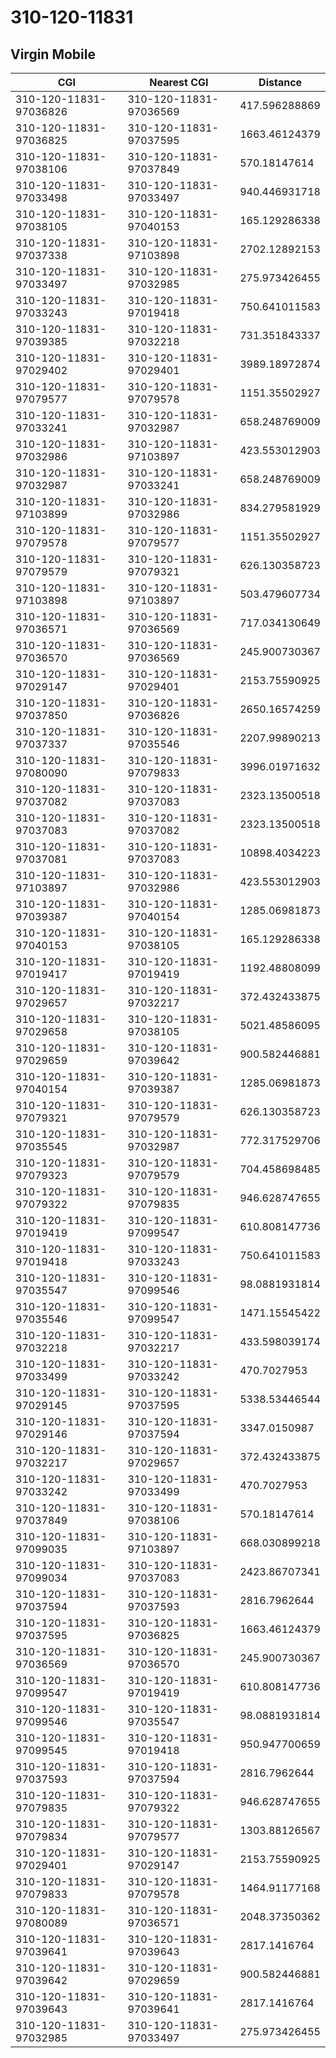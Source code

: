 # 310-120-11831
## Virgin Mobile


| CGI | Nearest CGI | Distance |
|-----|-------------|----------|
| 310-120-11831-97036826 | 310-120-11831-97036569 | 417.596288869 |
| 310-120-11831-97036825 | 310-120-11831-97037595 | 1663.46124379 |
| 310-120-11831-97038106 | 310-120-11831-97037849 | 570.18147614 |
| 310-120-11831-97033498 | 310-120-11831-97033497 | 940.446931718 |
| 310-120-11831-97038105 | 310-120-11831-97040153 | 165.129286338 |
| 310-120-11831-97037338 | 310-120-11831-97103898 | 2702.12892153 |
| 310-120-11831-97033497 | 310-120-11831-97032985 | 275.973426455 |
| 310-120-11831-97033243 | 310-120-11831-97019418 | 750.641011583 |
| 310-120-11831-97039385 | 310-120-11831-97032218 | 731.351843337 |
| 310-120-11831-97029402 | 310-120-11831-97029401 | 3989.18972874 |
| 310-120-11831-97079577 | 310-120-11831-97079578 | 1151.35502927 |
| 310-120-11831-97033241 | 310-120-11831-97032987 | 658.248769009 |
| 310-120-11831-97032986 | 310-120-11831-97103897 | 423.553012903 |
| 310-120-11831-97032987 | 310-120-11831-97033241 | 658.248769009 |
| 310-120-11831-97103899 | 310-120-11831-97032986 | 834.279581929 |
| 310-120-11831-97079578 | 310-120-11831-97079577 | 1151.35502927 |
| 310-120-11831-97079579 | 310-120-11831-97079321 | 626.130358723 |
| 310-120-11831-97103898 | 310-120-11831-97103897 | 503.479607734 |
| 310-120-11831-97036571 | 310-120-11831-97036569 | 717.034130649 |
| 310-120-11831-97036570 | 310-120-11831-97036569 | 245.900730367 |
| 310-120-11831-97029147 | 310-120-11831-97029401 | 2153.75590925 |
| 310-120-11831-97037850 | 310-120-11831-97036826 | 2650.16574259 |
| 310-120-11831-97037337 | 310-120-11831-97035546 | 2207.99890213 |
| 310-120-11831-97080090 | 310-120-11831-97079833 | 3996.01971632 |
| 310-120-11831-97037082 | 310-120-11831-97037083 | 2323.13500518 |
| 310-120-11831-97037083 | 310-120-11831-97037082 | 2323.13500518 |
| 310-120-11831-97037081 | 310-120-11831-97037083 | 10898.4034223 |
| 310-120-11831-97103897 | 310-120-11831-97032986 | 423.553012903 |
| 310-120-11831-97039387 | 310-120-11831-97040154 | 1285.06981873 |
| 310-120-11831-97040153 | 310-120-11831-97038105 | 165.129286338 |
| 310-120-11831-97019417 | 310-120-11831-97019419 | 1192.48808099 |
| 310-120-11831-97029657 | 310-120-11831-97032217 | 372.432433875 |
| 310-120-11831-97029658 | 310-120-11831-97038105 | 5021.48586095 |
| 310-120-11831-97029659 | 310-120-11831-97039642 | 900.582446881 |
| 310-120-11831-97040154 | 310-120-11831-97039387 | 1285.06981873 |
| 310-120-11831-97079321 | 310-120-11831-97079579 | 626.130358723 |
| 310-120-11831-97035545 | 310-120-11831-97032987 | 772.317529706 |
| 310-120-11831-97079323 | 310-120-11831-97079579 | 704.458698485 |
| 310-120-11831-97079322 | 310-120-11831-97079835 | 946.628747655 |
| 310-120-11831-97019419 | 310-120-11831-97099547 | 610.808147736 |
| 310-120-11831-97019418 | 310-120-11831-97033243 | 750.641011583 |
| 310-120-11831-97035547 | 310-120-11831-97099546 | 98.0881931814 |
| 310-120-11831-97035546 | 310-120-11831-97099547 | 1471.15545422 |
| 310-120-11831-97032218 | 310-120-11831-97032217 | 433.598039174 |
| 310-120-11831-97033499 | 310-120-11831-97033242 | 470.7027953 |
| 310-120-11831-97029145 | 310-120-11831-97037595 | 5338.53446544 |
| 310-120-11831-97029146 | 310-120-11831-97037594 | 3347.0150987 |
| 310-120-11831-97032217 | 310-120-11831-97029657 | 372.432433875 |
| 310-120-11831-97033242 | 310-120-11831-97033499 | 470.7027953 |
| 310-120-11831-97037849 | 310-120-11831-97038106 | 570.18147614 |
| 310-120-11831-97099035 | 310-120-11831-97103897 | 668.030899218 |
| 310-120-11831-97099034 | 310-120-11831-97037083 | 2423.86707341 |
| 310-120-11831-97037594 | 310-120-11831-97037593 | 2816.7962644 |
| 310-120-11831-97037595 | 310-120-11831-97036825 | 1663.46124379 |
| 310-120-11831-97036569 | 310-120-11831-97036570 | 245.900730367 |
| 310-120-11831-97099547 | 310-120-11831-97019419 | 610.808147736 |
| 310-120-11831-97099546 | 310-120-11831-97035547 | 98.0881931814 |
| 310-120-11831-97099545 | 310-120-11831-97019418 | 950.947700659 |
| 310-120-11831-97037593 | 310-120-11831-97037594 | 2816.7962644 |
| 310-120-11831-97079835 | 310-120-11831-97079322 | 946.628747655 |
| 310-120-11831-97079834 | 310-120-11831-97079577 | 1303.88126567 |
| 310-120-11831-97029401 | 310-120-11831-97029147 | 2153.75590925 |
| 310-120-11831-97079833 | 310-120-11831-97079578 | 1464.91177168 |
| 310-120-11831-97080089 | 310-120-11831-97036571 | 2048.37350362 |
| 310-120-11831-97039641 | 310-120-11831-97039643 | 2817.1416764 |
| 310-120-11831-97039642 | 310-120-11831-97029659 | 900.582446881 |
| 310-120-11831-97039643 | 310-120-11831-97039641 | 2817.1416764 |
| 310-120-11831-97032985 | 310-120-11831-97033497 | 275.973426455 |

